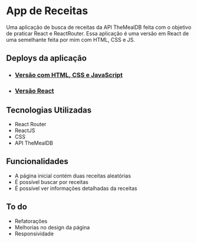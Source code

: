 # App de Receitas

Uma aplicação de busca de receitas da API TheMealDB feita com o objetivo de praticar React e ReactRouter. Essa aplicação é uma versão em React de uma semelhante feita por mim com HTML, CSS e JS.

## Deploys da aplicação
- ### [Versão com HTML, CSS e JavaScript](https://busca-receitas-jpsc.surge.sh/)
- ### [Versão React](https://busca-receitas-react-jpsc.surge.sh/)

## Tecnologias Utilizadas
- React Router
- ReactJS
- CSS
- API TheMealDB

## Funcionalidades
- A página inicial contém duas receitas aleatórias
- É possível buscar por receitas
- É possível ver informações detalhadas da receitas

## To do
- Refatorações
- Melhorias no design da página
- Responsividade
